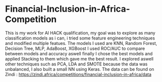 # Financial-Inclusion-in-Africa-Competition
This is my work for AI HACK qualification, my goal was to explore as many classification models as i can, i tried some feature engineering techniques and modified multiple featues. The models I used are KNN, Random Forest, Decision Tree, MLP, AdaBoost, XGBoost I used ROC/AUC to compare between models and accuracy aswell finally I chose the best models and applied Stacking to them which gave me the best result. I explored aswell other techniques such as PCA, LDA  and SMOTE because the data was unbalanced, I also built a small NN using Keras.
The data can be found on Zindi : https://zindi.africa/competitions/financial-inclusion-in-africa/data
